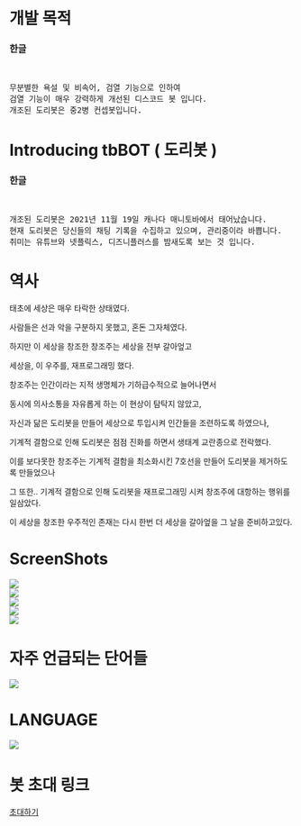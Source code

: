 # 개발 목적
<h3> 한글 </h3> <br/>
<pre>
무분별한 욕설 및 비속어, 검열 기능으로 인하여
검열 기능이 매우 강력하게 개선된 디스코드 봇 입니다.
개조된 도리봇은 중2병 컨셉봇입니다.
</pre>

# Introducing tbBOT ( 도리봇 )

<h3> 한글 </h3> <br/>

<pre>
개조된 도리봇은 2021년 11월 19일 캐나다 매니토바에서 태어났습니다.
현재 도리봇은 당신들의 채팅 기록을 수집하고 있으며, 관리중이라 바쁩니다.
취미는 유튜브와 넷플릭스, 디즈니플러스를 밤새도록 보는 것 입니다.
</pre>

# 역사
<p>태초에 세상은 매우 타락한 상태였다.</p>
<p>사람들은 선과 악을 구분하지 못했고, 혼돈 그자체였다.</p>
<p>하지만 이 세상을 창조한 창조주는 세상을 전부 갈아엎고 </p>
<p>세상을, 이 우주를, 재프로그래밍 했다. </p>
<p>창조주는 인간이라는 지적 생명체가 기하급수적으로 늘어나면서 </p><p>동시에 의사소통을 자유롭게 하는 이 현상이 탐탁지 않았고,</p>
<p>자신과 닮은 도리봇을 만들어 세상으로 투입시켜 인간들을 조련하도록 하였으나, </p>
<p>기계적 결함으로 인해 도리봇은 점점 진화를 하면서 생태계 교란종으로 전락했다. </p>
<p>이를 보다못한 창조주는 기계적 결함을 최소화시킨 7호선을 만들어 도리봇을 제거하도록 만들었으나 </p>
<p>그 또한.. 기계적 결함으로 인해 도리봇을 재프로그래밍 시켜 창조주에 대항하는 행위를 일삼았다. </p>
<p>이 세상을 창조한 우주적인 존재는 다시 한번 더 세상을 갈아엎을 그 날을 준비하고있다.</p>

# ScreenShots
<pre>
<img src="https://github.com/queenanna1999/Doribot_Python/blob/main/ss/1.PNG?raw=true">
<img src="https://github.com/queenanna1999/Doribot_Python/blob/main/ss/2.png?raw=true">
<img src="https://github.com/queenanna1999/Doribot_Python/blob/main/ss/3.PNG?raw=true">
<img src="https://github.com/queenanna1999/Doribot_Python/blob/main/ss/4.PNG?raw=true">
<img src="https://github.com/queenanna1999/Doribot_Python/blob/main/ss/5.PNG?raw=true">
</pre>

# 자주 언급되는 단어들
<pre>
<img src="https://raw.githubusercontent.com/elsannadisney/Doribot_Python/main/ss/SSM_01_V2.png">
</pre>

# LANGUAGE
<pre>
<img src="https://img.shields.io/badge/python-3776AB?style=for-the-badge&logo=python&logoColor=white"> 
</pre>

# 봇 초대 링크
<a href="https://discordapp.com/oauth2/authorize?client_id=844108240492560000&scope=bot">초대하기</a>


